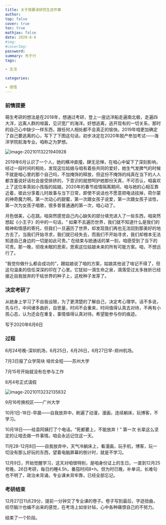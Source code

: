 ```yaml
---
title: 关于我要读研究生这件事
author: 
top: false
cover: true
toc: true
mathjax: false
date: 2020-6-6
#img:
#coverImg: 
password: 
summary: 先于行
tags: 

- 生活

categories: 

- 感悟
---
```






### 前情提要

萌生考研的想法是在2018年，想通过考研，登上一座远洋船走遍南北极，走遍四大洋，远离人群的喧嚣，见识宽广的海洋。好想逃离，逃开现有的一切关系，那时的自己心中缺少一样东西，跟任何人相处都不会真正的愉快。2019年咱更加确定了自己要逃离的心，写下了下图这句话，初步决定在2020年脱产参加考试——海洋学院航海专业。咱称之为梦想。

![image-20210113221940928](C:\Users\qiumu\AppData\Roaming\Typora\typora-user-images\image-20210113221940928.png)

2019年6月认识了一个人，她的横冲直撞，肆无忌惮，在咱心中留下了深刻影响，经过一段时间的相处，发现这位姑娘与咱有着些共同的爱好，她生气发脾气的时候不就是咱心里的那个自己吗，不加掩饰的释放，但这份不掩饰的纯真在当下的人人都含蓄说好话社会是受排挤的，下意识的就想呵护她那份天真，不可否认，咱喜欢上了这位率真如小孩版的姑娘。2020年的春节疫情隔离期间，咱与她的心相互靠近着，彼此分享着儿时故事与当下日常，即使不说话也不愿意把电话挂掉，荷尔蒙的神奇魔力啊。第一次动心的甜蜜，第一次跟女孩子说爱，第一次跟女孩子谈性，第一次为女孩子唱歌，很多普普通通的第一次，咱心动了。

月色很美，心在跳。咱突然感觉自己内心缺失的部分填充进入了一些东西，咱突然想起《小王子》的中的一句话，“ 如果不去遍历世界，我们就不知道什么是我们的精神和情感的寄托，但我们一旦遍历了世界，却发现我们再也无法回到那美好的地方去了。当我们开始寻求，我们就已经失去，而我们不开始寻求，我们却根本无法知道自己身边的一切是如此可贵。” 在结束与她通话的某一刻，咱感受到了当下的可贵。那一晚，彻夜未眠的思索，思索这位姑娘未来的所有可能方案。咱，不想远行了。

“我觉你做什么都会成功的”，跟姑娘说了咱的方案，姑娘其他说了啥记不得了，但这句温柔的信任深深的印在了心里。它犹如一滴生命之泉，滴落受过太多挫折已经接近自我放弃的干枯世界的种子上，这枚种子发芽了。

###  决定考研了

从她身上学习了不自我设限，为了更清楚的了解自己，决定考心理学。话不多说，先与行，中间诸多曲折，自思量，时间不会重来，时间值得认真去对待，不再有小孩心态，认为还会在重复，事情值得认真对待。希望能参与你的痕迹。

写于2020年6月6日

### 过程

6月24号晚-深圳机场，6月25日，6月26日，6月27日早-郑州机场。

7月3日报了众学简块 培优全程——苏州大学

7月15号开始就没有在参与工作

8月4号正式请假

![image-20210113232135832](C:\Users\qiumu\AppData\Roaming\Typora\typora-user-images\image-20210113232135832.png)

9月16号换校区——广州大学

10月1日-18日-早晨——自我放弃中，刷遍了动漫，漫画，连续躺床，玩博客，不学习。

10月18日——给袁阿姨打了个电话。“死都要上，不能放弃！” 第一次 长辈这么坚定的让咱去做一件事情。咱会永远记住这一天。

11月28-12月8日——自我放弃中，天气冷躺床上，看漫画，玩手机，博客，玩一切没有那么好玩的东西，望着电脑屏幕的倒计时，就是不学习。

12月9日，开始觉醒学习，这天对咱很特别，是咱身份证上的生日。一直到12月25号晚，26日考研，每日约睡4.5h，番茄时间8+h。但为时已晚，补单词，长难句也不明了，政治未背诵，专业课未背牢靠，已经全部忘记。

### 考研结束

12月27日11点29分，提前一分钟交了专业课的卷子。卷子写到最后，字迹扭曲，绞尽脑汁也编不出来的感觉，在考场上如坐针毡，心中各种痛恨自己的不努力。

结束了一个阶段。